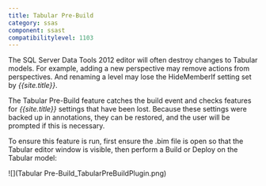```yaml
---
title: Tabular Pre-Build
category: ssas
component: ssast
compatibilitylevel: 1103
---
```


The SQL Server Data Tools 2012 editor will often destroy changes to Tabular models. For example, adding a new perspective may remove actions from perspectives. And renaming a level may lose the HideMemberIf setting set by *{{site.title}}*.

The Tabular Pre-Build feature catches the build event and checks features for *{{site.title}}* settings that have been lost. Because these settings were backed up in annotations, they can be restored, and the user will be prompted if this is necessary.

To ensure this feature is run, first ensure the .bim file is open so that the Tabular editor window is visible, then perform a Build or Deploy on the Tabular model:

![](Tabular Pre-Build_TabularPreBuildPlugin.png)

